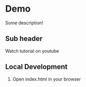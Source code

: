 # Demo 

Some description!

## Sub header 

Watch tutorial on youtube 

## Local Development 

1. Open index.html in your browser